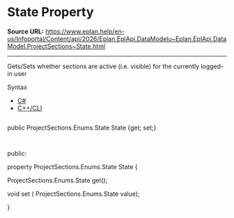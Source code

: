 # State Property

**Source URL:** https://www.eplan.help/en-us/Infoportal/Content/api/2026/Eplan.EplApi.DataModelu~Eplan.EplApi.DataModel.ProjectSections~State.html

---

Gets/Sets whether sections are active (i.e. visible) for the currently logged-in user

Syntax

- [C#](#i-syntax-CS)
- [C++/CLI](#i-syntax-CPP2005)

```
```
public ProjectSections.Enums.State State {get; set;}
```
```

```
```
public:

property ProjectSections.Enums.State State {

   ProjectSections.Enums.State get();

   void set (    ProjectSections.Enums.State value);

}
```
```
